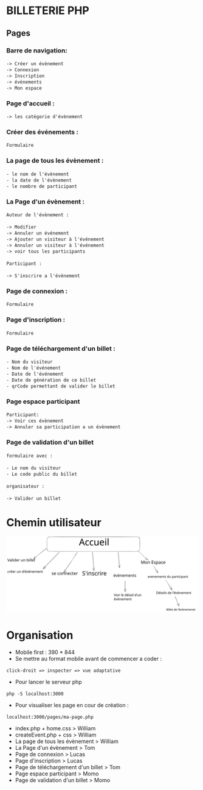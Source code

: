 # BILLETERIE PHP

## Pages

### Barre de navigation: 
```
-> Créer un évènement
-> Connexion
-> Inscription
-> évènements
-> Mon espace
```
### Page d'accueil :
```
-> les catègorie d'évènement
```
### Créer des événements :
``` 
Formulaire
```
### La page de tous les évènement :
```
- le nom de l'évènement
- la date de l'évènement
- le nombre de participant 
```
### La Page d'un évènement : 
```
Auteur de l'évènement :

-> Modifier
-> Annuler un événement
-> Ajouter un visiteur à l'événement
-> Annuler un visiteur à l'événement
-> voir tous les participants

Participant :

-> S'inscrire a l'évènement
```
### Page de connexion :
``` 
Formulaire
```
### Page d'inscription : 
```
Formulaire
```
### Page de téléchargement d'un billet : 
```
- Nom du visiteur
- Nom de l'événement
- Date de l'événement
- Date de génération de ce billet
- qrCode permettant de valider le billet 
```

### Page espace participant
```
Participant:
-> Voir ces évènement
-> Annuler sa participation a un évènement
```

### Page de validation d'un billet
```
formulaire avec :

- Le nom du visiteur
- Le code public du billet

organisateur : 

-> Valider un billet
```

# Chemin utilisateur

<img src='./images/CheminUtilisateur.svg' alt='Chemin utilisateur'>


# Organisation

- Mobile first : 390 * 844
- Se mettre au format mobile avant de commencer a coder :
```
click-droit => inspecter => vue adaptative
```

- Pour lancer le serveur php

```shell
php -S localhost:3000
```

- Pour visualiser les page en cour de création :

```
localhost:3000/pages/ma-page.php
```

- index.php + home.css  > William 
- createEvent.php + css > William 
- La page de tous les évènement  > William 
- La Page d'un évènement > Tom
- Page de connexion > Lucas
- Page d'inscription > Lucas
- Page de téléchargement d'un billet  > Tom
- Page espace participant > Momo
- Page de validation d'un billet > Momo 
